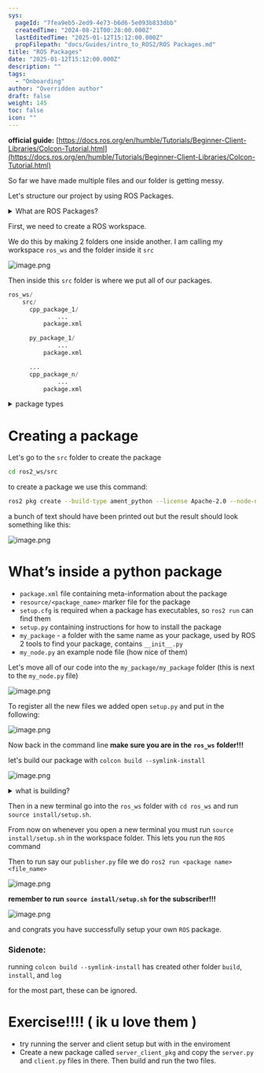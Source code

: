 ```yaml
---
sys:
  pageId: "7fea9eb5-2ed9-4e73-b6d6-5e093b833dbb"
  createdTime: "2024-08-21T00:28:00.000Z"
  lastEditedTime: "2025-01-12T15:12:00.000Z"
  propFilepath: "docs/Guides/intro_to_ROS2/ROS Packages.md"
title: "ROS Packages"
date: "2025-01-12T15:12:00.000Z"
description: ""
tags:
  - "Onboarding"
author: "Overridden author"
draft: false
weight: 145
toc: false
icon: ""
---
```


**official guide:** [https://docs.ros.org/en/humble/Tutorials/Beginner-Client-Libraries/Colcon-Tutorial.html](https://docs.ros.org/en/humble/Tutorials/Beginner-Client-Libraries/Colcon-Tutorial.html)

So far we have made multiple files and our folder is getting messy.

Let's structure our project by using ROS Packages.

<details>

<summary>What are ROS Packages?</summary>

ROS Packages are, as the name implies, packages of code that are highly sharable between ROS developers.

They consist of a folder, `package.xml` file, and source code

```python
      cpp_package_1/
		      ... imagine much code files here ..
          package.xml
```

</details>

First, we need to create a ROS workspace.

We do this by making 2 folders one inside another. I am calling my workspace `ros_ws` and the folder inside it `src`

![image.png](https://prod-files-secure.s3.us-west-2.amazonaws.com/d518164a-d88e-44d1-a4ee-3adb3bd8bce0/70706947-fd18-4537-a67b-e12946812d31/image.png?X-Amz-Algorithm=AWS4-HMAC-SHA256&X-Amz-Content-Sha256=UNSIGNED-PAYLOAD&X-Amz-Credential=ASIAZI2LB4662GQRXYCJ%2F20250227%2Fus-west-2%2Fs3%2Faws4_request&X-Amz-Date=20250227T150857Z&X-Amz-Expires=3600&X-Amz-Security-Token=IQoJb3JpZ2luX2VjED8aCXVzLXdlc3QtMiJHMEUCIB4AQwBGMdy2W9u3yEz49eOfhR3y920imC0OBq%2FP5r%2F0AiEAyYnvj0PRWBDc%2F1l7iqhr1wFg1VhWnEnPVNaJwgvzGbEq%2FwMIeBAAGgw2Mzc0MjMxODM4MDUiDGEFFLfeuK1ti9HOMircA1B2q88At%2FLgIl8HDh5TdEvktojLD4eF39GtrPcfx2A%2Fuc7rL%2FNkKWllzkOHKOOiFHgrh%2BAfFjH2iKMmk95x0odpk80nxhwaGxg6M3nCXcxOUnu0clOoxwewQcG40%2BXCQUSWuD7Y81oKpETBf5qVQfP4OopRU0kaKALe8roAY32Xh572TcXPIERjPVZeiy8jtAAtx9ForKqiOQBC%2BHPZvGSAJ8LNN1XxTtuXhoykGV1M6xskKEk27C6%2F%2FmS%2Bd8j3dMB1Jhu7eLWoW4V9VviOKykbhoc7XahYw5qGxJ%2BR%2FDNNeFASyfobzdwtj1GwFt7b3nvA9X%2FGtzlSeumo5ULNdWzvFgadCzYuIEOby5xlExh9SiGzyAJOvMBaVrYJkAbww%2F9u87g1wmWmsDZ7FNF6nrxTQPqQMqb5EbIKWPd8JVhVZskj2PzauhgcuDIOj4E%2B04OKyTO1zRB1%2FwA5ka3TmYe6RPDREbeRJl5igLQgeJCJIaWwkJX3WiFshO89712Dq%2FZZElKshWZET%2B1cc1e9RloNw9vbEuXmSKBLz%2BjXq%2F5GJ26%2BTuxkgzdqVrCXaO6Hp%2FHohJrS7kgwK2f%2FnqnOXQ4KGAW4MTLPKE8xs7M5nh7lj4sRuz57FyJjVUZyMJvtgb4GOqUBIeawoV%2BGzqUiQleCryfUCGTX%2FoadWnpW4xuo49UsfMFCPv7rLG%2FPXaDNfQG1TmNwe58sPYf3DdC%2Ba%2BzzRll3RutgqXffl02r5EHZtXcKgr8AALMmL5MBq6rHHLmgTu%2B8nupEX7RPly%2BU%2BapOgEQKPTPk1dBNNKuUxWuIdxdsS94FLW2MNviWl%2BGBhrtN%2BpdeWyQnyZ6hZeYeeI0IwobUjfzMtPDd&X-Amz-Signature=de1e378df0dcfa41029d7c5a8335e532e427bbd25f2dd83a325a8c5e8df782f9&X-Amz-SignedHeaders=host&x-id=GetObject)

Then inside this `src` folder is where we put all of our packages.

```python
ros_ws/
    src/
      cpp_package_1/
		      ...
          package.xml

      py_package_1/
		      ...
          package.xml

      ...
      cpp_package_n/
		      ...
          package.xml

```

<details>

<summary>package types</summary>

packages can be either `C++` or python.

the intern file structure is different for each but for this guide we will stick to creating python packages

</details>

# Creating a package

Let's go to the `src` folder to create the package

```bash
cd ros2_ws/src
```

to create a package we use this command:

```bash
ros2 pkg create --build-type ament_python --license Apache-2.0 --node-name my_node my_package
```

a bunch of text should have been printed out but the result should look something like this:

![image.png](https://prod-files-secure.s3.us-west-2.amazonaws.com/d518164a-d88e-44d1-a4ee-3adb3bd8bce0/e6cf1e3f-8512-4a3e-b131-079f800bf3e8/image.png?X-Amz-Algorithm=AWS4-HMAC-SHA256&X-Amz-Content-Sha256=UNSIGNED-PAYLOAD&X-Amz-Credential=ASIAZI2LB4662GQRXYCJ%2F20250227%2Fus-west-2%2Fs3%2Faws4_request&X-Amz-Date=20250227T150857Z&X-Amz-Expires=3600&X-Amz-Security-Token=IQoJb3JpZ2luX2VjED8aCXVzLXdlc3QtMiJHMEUCIB4AQwBGMdy2W9u3yEz49eOfhR3y920imC0OBq%2FP5r%2F0AiEAyYnvj0PRWBDc%2F1l7iqhr1wFg1VhWnEnPVNaJwgvzGbEq%2FwMIeBAAGgw2Mzc0MjMxODM4MDUiDGEFFLfeuK1ti9HOMircA1B2q88At%2FLgIl8HDh5TdEvktojLD4eF39GtrPcfx2A%2Fuc7rL%2FNkKWllzkOHKOOiFHgrh%2BAfFjH2iKMmk95x0odpk80nxhwaGxg6M3nCXcxOUnu0clOoxwewQcG40%2BXCQUSWuD7Y81oKpETBf5qVQfP4OopRU0kaKALe8roAY32Xh572TcXPIERjPVZeiy8jtAAtx9ForKqiOQBC%2BHPZvGSAJ8LNN1XxTtuXhoykGV1M6xskKEk27C6%2F%2FmS%2Bd8j3dMB1Jhu7eLWoW4V9VviOKykbhoc7XahYw5qGxJ%2BR%2FDNNeFASyfobzdwtj1GwFt7b3nvA9X%2FGtzlSeumo5ULNdWzvFgadCzYuIEOby5xlExh9SiGzyAJOvMBaVrYJkAbww%2F9u87g1wmWmsDZ7FNF6nrxTQPqQMqb5EbIKWPd8JVhVZskj2PzauhgcuDIOj4E%2B04OKyTO1zRB1%2FwA5ka3TmYe6RPDREbeRJl5igLQgeJCJIaWwkJX3WiFshO89712Dq%2FZZElKshWZET%2B1cc1e9RloNw9vbEuXmSKBLz%2BjXq%2F5GJ26%2BTuxkgzdqVrCXaO6Hp%2FHohJrS7kgwK2f%2FnqnOXQ4KGAW4MTLPKE8xs7M5nh7lj4sRuz57FyJjVUZyMJvtgb4GOqUBIeawoV%2BGzqUiQleCryfUCGTX%2FoadWnpW4xuo49UsfMFCPv7rLG%2FPXaDNfQG1TmNwe58sPYf3DdC%2Ba%2BzzRll3RutgqXffl02r5EHZtXcKgr8AALMmL5MBq6rHHLmgTu%2B8nupEX7RPly%2BU%2BapOgEQKPTPk1dBNNKuUxWuIdxdsS94FLW2MNviWl%2BGBhrtN%2BpdeWyQnyZ6hZeYeeI0IwobUjfzMtPDd&X-Amz-Signature=127483fd5e69f70749348ee0263b8b8c8e78625a77dd5e7a6ce5f6b8e4e06164&X-Amz-SignedHeaders=host&x-id=GetObject)

# What’s inside a python package

- `package.xml` file containing meta-information about the package
- `resource/<package_name>` marker file for the package
- `setup.cfg` is required when a package has executables, so `ros2 run` can find them
- `setup.py` containing instructions for how to install the package
- `my_package` - a folder with the same name as your package, used by ROS 2 tools to find your package, contains `__init__.py`
- `my_node.py` an example node file (how nice of them)

Let's move all of our code into the `my_package/my_package` folder (this is next to the `my_node.py` file)

![image.png](https://prod-files-secure.s3.us-west-2.amazonaws.com/d518164a-d88e-44d1-a4ee-3adb3bd8bce0/9ce58f11-0da9-4d3e-b86d-506a9685d378/image.png?X-Amz-Algorithm=AWS4-HMAC-SHA256&X-Amz-Content-Sha256=UNSIGNED-PAYLOAD&X-Amz-Credential=ASIAZI2LB4662GQRXYCJ%2F20250227%2Fus-west-2%2Fs3%2Faws4_request&X-Amz-Date=20250227T150857Z&X-Amz-Expires=3600&X-Amz-Security-Token=IQoJb3JpZ2luX2VjED8aCXVzLXdlc3QtMiJHMEUCIB4AQwBGMdy2W9u3yEz49eOfhR3y920imC0OBq%2FP5r%2F0AiEAyYnvj0PRWBDc%2F1l7iqhr1wFg1VhWnEnPVNaJwgvzGbEq%2FwMIeBAAGgw2Mzc0MjMxODM4MDUiDGEFFLfeuK1ti9HOMircA1B2q88At%2FLgIl8HDh5TdEvktojLD4eF39GtrPcfx2A%2Fuc7rL%2FNkKWllzkOHKOOiFHgrh%2BAfFjH2iKMmk95x0odpk80nxhwaGxg6M3nCXcxOUnu0clOoxwewQcG40%2BXCQUSWuD7Y81oKpETBf5qVQfP4OopRU0kaKALe8roAY32Xh572TcXPIERjPVZeiy8jtAAtx9ForKqiOQBC%2BHPZvGSAJ8LNN1XxTtuXhoykGV1M6xskKEk27C6%2F%2FmS%2Bd8j3dMB1Jhu7eLWoW4V9VviOKykbhoc7XahYw5qGxJ%2BR%2FDNNeFASyfobzdwtj1GwFt7b3nvA9X%2FGtzlSeumo5ULNdWzvFgadCzYuIEOby5xlExh9SiGzyAJOvMBaVrYJkAbww%2F9u87g1wmWmsDZ7FNF6nrxTQPqQMqb5EbIKWPd8JVhVZskj2PzauhgcuDIOj4E%2B04OKyTO1zRB1%2FwA5ka3TmYe6RPDREbeRJl5igLQgeJCJIaWwkJX3WiFshO89712Dq%2FZZElKshWZET%2B1cc1e9RloNw9vbEuXmSKBLz%2BjXq%2F5GJ26%2BTuxkgzdqVrCXaO6Hp%2FHohJrS7kgwK2f%2FnqnOXQ4KGAW4MTLPKE8xs7M5nh7lj4sRuz57FyJjVUZyMJvtgb4GOqUBIeawoV%2BGzqUiQleCryfUCGTX%2FoadWnpW4xuo49UsfMFCPv7rLG%2FPXaDNfQG1TmNwe58sPYf3DdC%2Ba%2BzzRll3RutgqXffl02r5EHZtXcKgr8AALMmL5MBq6rHHLmgTu%2B8nupEX7RPly%2BU%2BapOgEQKPTPk1dBNNKuUxWuIdxdsS94FLW2MNviWl%2BGBhrtN%2BpdeWyQnyZ6hZeYeeI0IwobUjfzMtPDd&X-Amz-Signature=362c99c314884c831f7e19691b890d5a5763679458f35268dd2f392216193165&X-Amz-SignedHeaders=host&x-id=GetObject)

To register all the new files we added open `setup.py` and put in the following:

![image.png](https://prod-files-secure.s3.us-west-2.amazonaws.com/d518164a-d88e-44d1-a4ee-3adb3bd8bce0/1cd7c262-4cae-4496-9d75-c178537d24a2/image.png?X-Amz-Algorithm=AWS4-HMAC-SHA256&X-Amz-Content-Sha256=UNSIGNED-PAYLOAD&X-Amz-Credential=ASIAZI2LB4662GQRXYCJ%2F20250227%2Fus-west-2%2Fs3%2Faws4_request&X-Amz-Date=20250227T150857Z&X-Amz-Expires=3600&X-Amz-Security-Token=IQoJb3JpZ2luX2VjED8aCXVzLXdlc3QtMiJHMEUCIB4AQwBGMdy2W9u3yEz49eOfhR3y920imC0OBq%2FP5r%2F0AiEAyYnvj0PRWBDc%2F1l7iqhr1wFg1VhWnEnPVNaJwgvzGbEq%2FwMIeBAAGgw2Mzc0MjMxODM4MDUiDGEFFLfeuK1ti9HOMircA1B2q88At%2FLgIl8HDh5TdEvktojLD4eF39GtrPcfx2A%2Fuc7rL%2FNkKWllzkOHKOOiFHgrh%2BAfFjH2iKMmk95x0odpk80nxhwaGxg6M3nCXcxOUnu0clOoxwewQcG40%2BXCQUSWuD7Y81oKpETBf5qVQfP4OopRU0kaKALe8roAY32Xh572TcXPIERjPVZeiy8jtAAtx9ForKqiOQBC%2BHPZvGSAJ8LNN1XxTtuXhoykGV1M6xskKEk27C6%2F%2FmS%2Bd8j3dMB1Jhu7eLWoW4V9VviOKykbhoc7XahYw5qGxJ%2BR%2FDNNeFASyfobzdwtj1GwFt7b3nvA9X%2FGtzlSeumo5ULNdWzvFgadCzYuIEOby5xlExh9SiGzyAJOvMBaVrYJkAbww%2F9u87g1wmWmsDZ7FNF6nrxTQPqQMqb5EbIKWPd8JVhVZskj2PzauhgcuDIOj4E%2B04OKyTO1zRB1%2FwA5ka3TmYe6RPDREbeRJl5igLQgeJCJIaWwkJX3WiFshO89712Dq%2FZZElKshWZET%2B1cc1e9RloNw9vbEuXmSKBLz%2BjXq%2F5GJ26%2BTuxkgzdqVrCXaO6Hp%2FHohJrS7kgwK2f%2FnqnOXQ4KGAW4MTLPKE8xs7M5nh7lj4sRuz57FyJjVUZyMJvtgb4GOqUBIeawoV%2BGzqUiQleCryfUCGTX%2FoadWnpW4xuo49UsfMFCPv7rLG%2FPXaDNfQG1TmNwe58sPYf3DdC%2Ba%2BzzRll3RutgqXffl02r5EHZtXcKgr8AALMmL5MBq6rHHLmgTu%2B8nupEX7RPly%2BU%2BapOgEQKPTPk1dBNNKuUxWuIdxdsS94FLW2MNviWl%2BGBhrtN%2BpdeWyQnyZ6hZeYeeI0IwobUjfzMtPDd&X-Amz-Signature=f56bcc066ace29c4e03f67278738548e3000dd4ad20b32ca53826780d9ba3676&X-Amz-SignedHeaders=host&x-id=GetObject)

Now back in the command line **make sure you are in the** **`ros_ws`** **folder!!!**

let's build our package with `colcon build --symlink-install`

![image.png](https://prod-files-secure.s3.us-west-2.amazonaws.com/d518164a-d88e-44d1-a4ee-3adb3bd8bce0/2f2a0d27-b173-48fd-b189-5f5c0ce65619/image.png?X-Amz-Algorithm=AWS4-HMAC-SHA256&X-Amz-Content-Sha256=UNSIGNED-PAYLOAD&X-Amz-Credential=ASIAZI2LB4662GQRXYCJ%2F20250227%2Fus-west-2%2Fs3%2Faws4_request&X-Amz-Date=20250227T150857Z&X-Amz-Expires=3600&X-Amz-Security-Token=IQoJb3JpZ2luX2VjED8aCXVzLXdlc3QtMiJHMEUCIB4AQwBGMdy2W9u3yEz49eOfhR3y920imC0OBq%2FP5r%2F0AiEAyYnvj0PRWBDc%2F1l7iqhr1wFg1VhWnEnPVNaJwgvzGbEq%2FwMIeBAAGgw2Mzc0MjMxODM4MDUiDGEFFLfeuK1ti9HOMircA1B2q88At%2FLgIl8HDh5TdEvktojLD4eF39GtrPcfx2A%2Fuc7rL%2FNkKWllzkOHKOOiFHgrh%2BAfFjH2iKMmk95x0odpk80nxhwaGxg6M3nCXcxOUnu0clOoxwewQcG40%2BXCQUSWuD7Y81oKpETBf5qVQfP4OopRU0kaKALe8roAY32Xh572TcXPIERjPVZeiy8jtAAtx9ForKqiOQBC%2BHPZvGSAJ8LNN1XxTtuXhoykGV1M6xskKEk27C6%2F%2FmS%2Bd8j3dMB1Jhu7eLWoW4V9VviOKykbhoc7XahYw5qGxJ%2BR%2FDNNeFASyfobzdwtj1GwFt7b3nvA9X%2FGtzlSeumo5ULNdWzvFgadCzYuIEOby5xlExh9SiGzyAJOvMBaVrYJkAbww%2F9u87g1wmWmsDZ7FNF6nrxTQPqQMqb5EbIKWPd8JVhVZskj2PzauhgcuDIOj4E%2B04OKyTO1zRB1%2FwA5ka3TmYe6RPDREbeRJl5igLQgeJCJIaWwkJX3WiFshO89712Dq%2FZZElKshWZET%2B1cc1e9RloNw9vbEuXmSKBLz%2BjXq%2F5GJ26%2BTuxkgzdqVrCXaO6Hp%2FHohJrS7kgwK2f%2FnqnOXQ4KGAW4MTLPKE8xs7M5nh7lj4sRuz57FyJjVUZyMJvtgb4GOqUBIeawoV%2BGzqUiQleCryfUCGTX%2FoadWnpW4xuo49UsfMFCPv7rLG%2FPXaDNfQG1TmNwe58sPYf3DdC%2Ba%2BzzRll3RutgqXffl02r5EHZtXcKgr8AALMmL5MBq6rHHLmgTu%2B8nupEX7RPly%2BU%2BapOgEQKPTPk1dBNNKuUxWuIdxdsS94FLW2MNviWl%2BGBhrtN%2BpdeWyQnyZ6hZeYeeI0IwobUjfzMtPDd&X-Amz-Signature=b4f54b6655533c6355b22a32f0c892638ee026a8b3b9de347a061863f1cac0c1&X-Amz-SignedHeaders=host&x-id=GetObject)

<details>

<summary>what is building?</summary>

if you are a CS major at Rose-Hulman you will learn the answer to this in CSSE132

but TLDR; is it combines all the code files into one program that can be run easily 

</details>

Then in a new terminal go into the `ros_ws` folder with `cd ros_ws` and run `source install/setup.sh`. 

From now on whenever you open a new terminal you must run `source install/setup.sh` in the workspace folder. This lets you run the `ROS` command

Then to run say our `publisher.py` file we do `ros2 run <package name> <file_name>`

![image.png](https://prod-files-secure.s3.us-west-2.amazonaws.com/d518164a-d88e-44d1-a4ee-3adb3bd8bce0/4f4b1219-3a44-4632-aa0a-ce3471699f59/image.png?X-Amz-Algorithm=AWS4-HMAC-SHA256&X-Amz-Content-Sha256=UNSIGNED-PAYLOAD&X-Amz-Credential=ASIAZI2LB4662GQRXYCJ%2F20250227%2Fus-west-2%2Fs3%2Faws4_request&X-Amz-Date=20250227T150857Z&X-Amz-Expires=3600&X-Amz-Security-Token=IQoJb3JpZ2luX2VjED8aCXVzLXdlc3QtMiJHMEUCIB4AQwBGMdy2W9u3yEz49eOfhR3y920imC0OBq%2FP5r%2F0AiEAyYnvj0PRWBDc%2F1l7iqhr1wFg1VhWnEnPVNaJwgvzGbEq%2FwMIeBAAGgw2Mzc0MjMxODM4MDUiDGEFFLfeuK1ti9HOMircA1B2q88At%2FLgIl8HDh5TdEvktojLD4eF39GtrPcfx2A%2Fuc7rL%2FNkKWllzkOHKOOiFHgrh%2BAfFjH2iKMmk95x0odpk80nxhwaGxg6M3nCXcxOUnu0clOoxwewQcG40%2BXCQUSWuD7Y81oKpETBf5qVQfP4OopRU0kaKALe8roAY32Xh572TcXPIERjPVZeiy8jtAAtx9ForKqiOQBC%2BHPZvGSAJ8LNN1XxTtuXhoykGV1M6xskKEk27C6%2F%2FmS%2Bd8j3dMB1Jhu7eLWoW4V9VviOKykbhoc7XahYw5qGxJ%2BR%2FDNNeFASyfobzdwtj1GwFt7b3nvA9X%2FGtzlSeumo5ULNdWzvFgadCzYuIEOby5xlExh9SiGzyAJOvMBaVrYJkAbww%2F9u87g1wmWmsDZ7FNF6nrxTQPqQMqb5EbIKWPd8JVhVZskj2PzauhgcuDIOj4E%2B04OKyTO1zRB1%2FwA5ka3TmYe6RPDREbeRJl5igLQgeJCJIaWwkJX3WiFshO89712Dq%2FZZElKshWZET%2B1cc1e9RloNw9vbEuXmSKBLz%2BjXq%2F5GJ26%2BTuxkgzdqVrCXaO6Hp%2FHohJrS7kgwK2f%2FnqnOXQ4KGAW4MTLPKE8xs7M5nh7lj4sRuz57FyJjVUZyMJvtgb4GOqUBIeawoV%2BGzqUiQleCryfUCGTX%2FoadWnpW4xuo49UsfMFCPv7rLG%2FPXaDNfQG1TmNwe58sPYf3DdC%2Ba%2BzzRll3RutgqXffl02r5EHZtXcKgr8AALMmL5MBq6rHHLmgTu%2B8nupEX7RPly%2BU%2BapOgEQKPTPk1dBNNKuUxWuIdxdsS94FLW2MNviWl%2BGBhrtN%2BpdeWyQnyZ6hZeYeeI0IwobUjfzMtPDd&X-Amz-Signature=4f700de9edcd476a72f5026ee8da81be70ca0006bc399aba5dbf1942eb99d759&X-Amz-SignedHeaders=host&x-id=GetObject)

**remember to run** **`source install/setup.sh`** **for the subscriber!!!**

![image.png](https://prod-files-secure.s3.us-west-2.amazonaws.com/d518164a-d88e-44d1-a4ee-3adb3bd8bce0/02121119-dad4-49ec-8356-c956108b4243/image.png?X-Amz-Algorithm=AWS4-HMAC-SHA256&X-Amz-Content-Sha256=UNSIGNED-PAYLOAD&X-Amz-Credential=ASIAZI2LB4662GQRXYCJ%2F20250227%2Fus-west-2%2Fs3%2Faws4_request&X-Amz-Date=20250227T150857Z&X-Amz-Expires=3600&X-Amz-Security-Token=IQoJb3JpZ2luX2VjED8aCXVzLXdlc3QtMiJHMEUCIB4AQwBGMdy2W9u3yEz49eOfhR3y920imC0OBq%2FP5r%2F0AiEAyYnvj0PRWBDc%2F1l7iqhr1wFg1VhWnEnPVNaJwgvzGbEq%2FwMIeBAAGgw2Mzc0MjMxODM4MDUiDGEFFLfeuK1ti9HOMircA1B2q88At%2FLgIl8HDh5TdEvktojLD4eF39GtrPcfx2A%2Fuc7rL%2FNkKWllzkOHKOOiFHgrh%2BAfFjH2iKMmk95x0odpk80nxhwaGxg6M3nCXcxOUnu0clOoxwewQcG40%2BXCQUSWuD7Y81oKpETBf5qVQfP4OopRU0kaKALe8roAY32Xh572TcXPIERjPVZeiy8jtAAtx9ForKqiOQBC%2BHPZvGSAJ8LNN1XxTtuXhoykGV1M6xskKEk27C6%2F%2FmS%2Bd8j3dMB1Jhu7eLWoW4V9VviOKykbhoc7XahYw5qGxJ%2BR%2FDNNeFASyfobzdwtj1GwFt7b3nvA9X%2FGtzlSeumo5ULNdWzvFgadCzYuIEOby5xlExh9SiGzyAJOvMBaVrYJkAbww%2F9u87g1wmWmsDZ7FNF6nrxTQPqQMqb5EbIKWPd8JVhVZskj2PzauhgcuDIOj4E%2B04OKyTO1zRB1%2FwA5ka3TmYe6RPDREbeRJl5igLQgeJCJIaWwkJX3WiFshO89712Dq%2FZZElKshWZET%2B1cc1e9RloNw9vbEuXmSKBLz%2BjXq%2F5GJ26%2BTuxkgzdqVrCXaO6Hp%2FHohJrS7kgwK2f%2FnqnOXQ4KGAW4MTLPKE8xs7M5nh7lj4sRuz57FyJjVUZyMJvtgb4GOqUBIeawoV%2BGzqUiQleCryfUCGTX%2FoadWnpW4xuo49UsfMFCPv7rLG%2FPXaDNfQG1TmNwe58sPYf3DdC%2Ba%2BzzRll3RutgqXffl02r5EHZtXcKgr8AALMmL5MBq6rHHLmgTu%2B8nupEX7RPly%2BU%2BapOgEQKPTPk1dBNNKuUxWuIdxdsS94FLW2MNviWl%2BGBhrtN%2BpdeWyQnyZ6hZeYeeI0IwobUjfzMtPDd&X-Amz-Signature=cf055a272fc904ab5e81fbf1a10bcf1d738fa0e3a3d563cda78f1b55f81fee54&X-Amz-SignedHeaders=host&x-id=GetObject)

and congrats you have successfully setup your own `ROS` package.

### Sidenote:

running `colcon build --symlink-install` has created other folder `build`, `install`, and `log`

for the most part, these can be ignored.

# Exercise!!!! ( ik u love them )

- try running the server and client setup but with in the enviroment
- Create a new package called `server_client_pkg` and copy the `server.py` and `client.py` files in there. Then build and run the two files.
